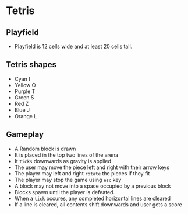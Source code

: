 # Tetris

## Playfield

* Playfield is 12 cells wide and at least 20 cells tall.

## Tetris shapes

* Cyan I
* Yellow O
* Purple T
* Green S
* Red Z
* Blue J
* Orange L


## Gameplay

* A Random block is drawn
* It is placed in the top two lines of the arena
* It `ticks` downwards as gravity is applied
* The user may move the piece left and right with their arrow keys
* The player may left and right `rotate` the pieces if they fit
* The player may stop the game using `esc` key
* A block may not move into a space occupied by a previous block
* Blocks spawn until the player is defeated.
* When a `tick` occures, any completed horizontal lines are cleared
* If a line is cleared, all contents shift downwards and user gets a score
